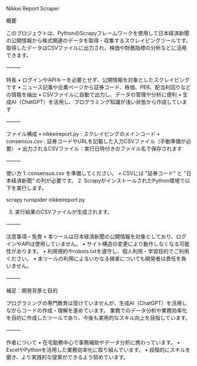 Nikkei Report Scraper

概要

このプロジェクトは、PythonのScrapyフレームワークを使用して日本経済新聞の公開情報から株式関連のデータを取得・収集するスクレイピングツールです。
取得したデータはCSVファイルに出力され、株価や財務指標の分析などに活用できます。

⸻

特長
	•	ログインやAPIキーを必要とせず、公開情報を対象としたスクレイピングです
	•	ニュース記事や企業ページから証券コード、株価、PER、配当利回りなどの情報を抽出
	•	CSVファイルに自動で出力し、データの管理や分析に便利
	•	生成AI（ChatGPT）を活用し、プログラミング知識が浅い状態から作成しています

⸻

ファイル構成
	•	nikkeireport.py : スクレイピングのメインコード
	•	consensus.csv : 証券コードやURLを記載した入力CSVファイル（手動準備が必要）
	•	出力されるCSVファイル：実行日時付きのファイル名で保存されます

⸻

使い方
	1.	consensus.csv を準備してください。
	•	CSVには "証券コード" と "日本経済新聞" の列が必要です。
	2.	ScrapyがインストールされたPython環境で以下を実行します。

 scrapy runspider nikkeireport.py

 3.	実行結果のCSVファイルが生成されます。

⸻

注意事項・免責
	•	本ツールは日本経済新聞の公開情報を対象としており、ログインやAPIは使用していません。
	•	サイト構造の変更により動作しなくなる可能性があります。
	•	利用規約やrobots.txtを遵守し、個人利用・学習目的でご利用ください。
	•	本ツールの利用によるいかなる損害についても開発者は責任を負いません。

⸻

補足：開発背景と目的

プログラミングの専門教育は受けていませんが、生成AI（ChatGPT）を活用しながらコードの作成・理解を進めています。
業務でのデータ分析や業務効率化を目的に作成したツールであり、今後も実用的なスキル向上を目指しています。

⸻

作者について
	•	在宅勤務中心で事務補助やデータ分析に携わっています。
	•	ExcelやPythonを活用した業務効率化に取り組んでいます。
	•	段階的にスキルを磨き、より実践的な提案ができるよう努めています。
